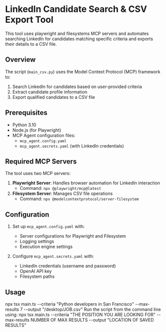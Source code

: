 # LinkedIn Candidate Search & CSV Export Tool

This tool uses playwright and filesystems MCP servers and automates searching LinkedIn for candidates matching specific criteria and exports their details to a CSV file.

## Overview

The script (`main_csv.py`) uses the Model Context Protocol (MCP) framework to:
1. Search LinkedIn for candidates based on user-provided criteria
2. Extract candidate profile information
3. Export qualified candidates to a CSV file

## Prerequisites

- Python 3.10
- Node.js (for Playwright)
- MCP Agent configuration files:
  - `mcp_agent.config.yaml`
  - `mcp_agent.secrets.yaml` (with LinkedIn credentials)

## Required MCP Servers

The tool uses two MCP servers:
1. **Playwright Server**: Handles browser automation for LinkedIn interaction
   - Command: `npx @playwright/mcp@latest`
2. **Filesystem Server**: Manages CSV file operations
   - Command: `npx @modelcontextprotocol/server-filesystem`

## Configuration

1. Set up `mcp_agent.config.yaml` with:
   - Server configurations for Playwright and Filesystem
   - Logging settings
   - Execution engine settings

2. Configure `mcp_agent.secrets.yaml` with:
   - LinkedIn credentials (username and password)
   - OpenAI API key
   - Filesystem paths

## Usage
npx tsx main.ts --criteria "Python developers in San Francisco" --max-results 7 --output "/desktop/JOB.csv"
Run the script from the command line using: npx tsx main.ts --criteria "THE POSITION YOU ARE LOOKING FOR" --max-results NUMBER OF MAX RESULTS --output "LOCATION OF SAVED RESULTS"
